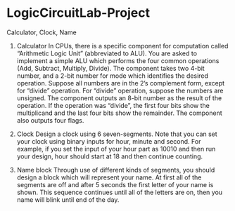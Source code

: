 # LogicCircuitLab-Project
Calculator, Clock, Name

1. Calculator
In CPUs, there is a specific component for computation called “Arithmetic Logic Unit” (abbreviated
to ALU). You are asked to implement a simple ALU which performs the four common operations
(Add, Subtract, Multiply, Divide).
The component takes two 4-bit number, and a 2-bit number for mode which identifies the desired
operation. Suppose all numbers are in the 2’s complement form, except for “divide” operation. For
“divide” operation, suppose the numbers are unsigned.
The component outputs an 8-bit number as the result of the operation. If the operation was “divide”,
the first four bits show the multiplicand and the last four bits show the remainder.
The component also outputs four flags.

2. Clock
Design a clock using 6 seven-segments. Note that you can set your clock using binary inputs for hour,
minute and second. For example, if you set the input of your hour part as 10010 and then run your
design, hour should start at 18 and then continue counting.

3. Name block
Through use of different kinds of segments, you should design a block which will represent your name.
At first all of the segments are off and after 5 seconds the first letter of your name is shown. This
sequence continues until all of the letters are on, then you name will blink until end of the day.
